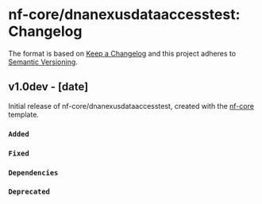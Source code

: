 # nf-core/dnanexusdataaccesstest: Changelog

The format is based on [Keep a Changelog](https://keepachangelog.com/en/1.0.0/)
and this project adheres to [Semantic Versioning](https://semver.org/spec/v2.0.0.html).

## v1.0dev - [date]

Initial release of nf-core/dnanexusdataaccesstest, created with the [nf-core](https://nf-co.re/) template.

### `Added`

### `Fixed`

### `Dependencies`

### `Deprecated`
